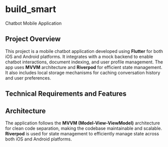 # build_smart

Chatbot Mobile Application 

## Project Overview
This project is a mobile chatbot application developed using **Flutter** for both iOS and Android platforms. It integrates with a mock backend  to enable chatbot interactions, document indexing, and user profile management. The app uses **MVVM** architecture and **Riverpod** for efficient state management. It also includes local storage mechanisms for caching conversation history and user preferences.


## Technical Requirements and Features


## Architecture
The application follows the **MVVM (Model-View-ViewModel)** architecture for clean code separation, making the codebase maintainable and scalable. **Riverpod** is used for state management to efficiently manage state across both iOS and Android platforms.




